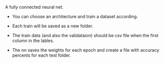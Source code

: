 A fully connected neural net.

- You can choose an architecture and train a dataset according.
- Each train will be saved as a new folder.

- The train data (and also the validataion) should be csv file when the first column in the lables.
- The nn saves the weights for each epoch and create a file with accuracy percents for each test folder.

